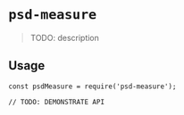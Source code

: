 # `psd-measure`

> TODO: description

## Usage

```
const psdMeasure = require('psd-measure');

// TODO: DEMONSTRATE API
```

